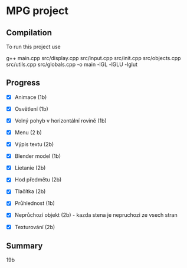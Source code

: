 # MPG project

## Compilation

To run this project use

g++ main.cpp src/display.cpp src/input.cpp src/init.cpp src/objects.cpp src/utils.cpp src/globals.cpp -o main -lGL -lGLU -lglut

## Progress

- [X] Animace (1b)
- [X] Osvětlení (1b)
- [X] Volný pohyb v horizontální rovině (1b) 
- [X] Menu (2 b)
- [X] Výpis textu (2b)
- [X] Blender model (1b) 
- [X] Lietanie (2b)
- [X] Hod předmětu (2b)
- [X] Tlačítka (2b) 
- [X] Průhlednost (1b) 
- [X] Neprůchozí objekt (2b) - kazda stena je nepruchozi ze vsech stran
- [X] Texturování (2b)


## Summary

19b
